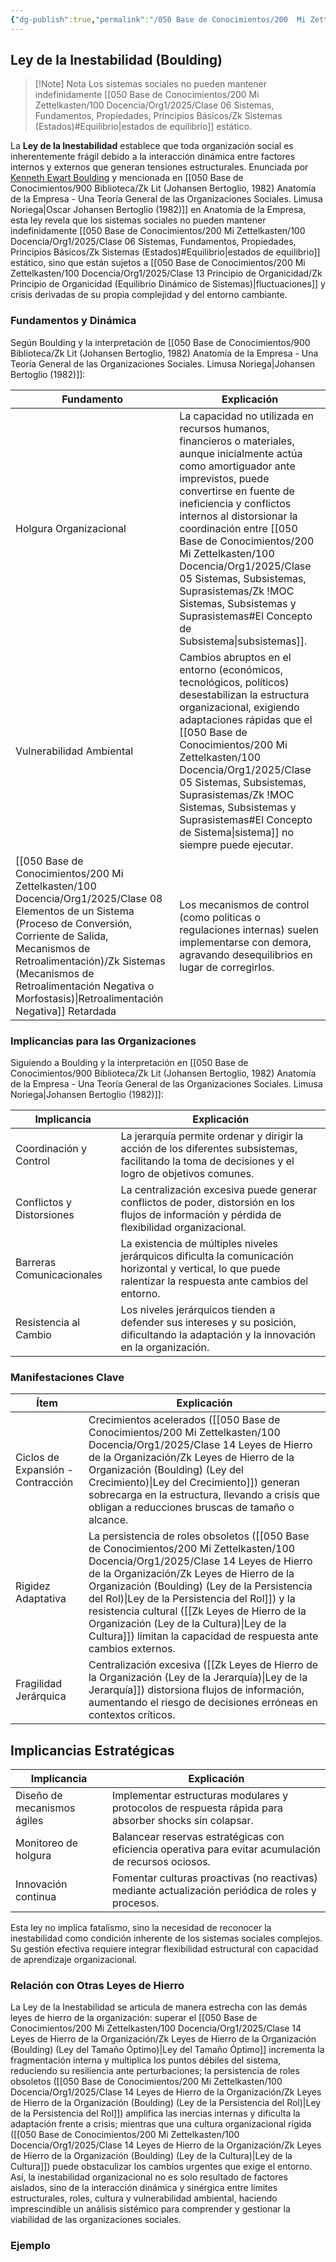 ```yaml
---
{"dg-publish":true,"permalink":"/050 Base de Conocimientos/200  Mi Zettelkasten/100 Docencia/Org1/2025/Clase 14 Leyes de Hierro de la Organización/Zk Leyes de Hierro de la Organización (Boulding) (Ley de la Inestabilidad)/","tags":["digitalGarden"]}
---
```


## Ley de la Inestabilidad (Boulding)

> [!Note] Nota
>  Los sistemas sociales no pueden mantener indefinidamente [[050 Base de Conocimientos/200  Mi Zettelkasten/100 Docencia/Org1/2025/Clase 06 Sistemas, Fundamentos, Propiedades, Principios Básicos/Zk Sistemas (Estados)#Equilibrio\|estados de equilibrio]] estático.

La **Ley de la Inestabilidad** establece que toda organización social es inherentemente frágil debido a la interacción dinámica entre factores internos y externos que generan tensiones estructurales. Enunciada por [Kenneth Ewart Boulding](https://es.wikipedia.org/wiki/Kenneth_Boulding)  y mencionada en [[050 Base de Conocimientos/900 Biblioteca/Zk Lit (Johansen Bertoglio, 1982) Anatomía de la Empresa - Una Teoría General de las Organizaciones Sociales. Limusa  Noriega\|Oscar Johansen Bertoglio (1982)]] en Anatomía de la Empresa, esta ley revela que los sistemas sociales no pueden mantener indefinidamente [[050 Base de Conocimientos/200  Mi Zettelkasten/100 Docencia/Org1/2025/Clase 06 Sistemas, Fundamentos, Propiedades, Principios Básicos/Zk Sistemas (Estados)#Equilibrio\|estados de equilibrio]] estático, sino que están sujetos a [[050 Base de Conocimientos/200  Mi Zettelkasten/100 Docencia/Org1/2025/Clase 13 Principio de Organicidad/Zk Principio de Organicidad (Equilibrio Dinámico de Sistemas)\|fluctuaciones]] y crisis derivadas de su propia complejidad y del entorno cambiante.

### Fundamentos y Dinámica

Según Boulding y la interpretación de [[050 Base de Conocimientos/900 Biblioteca/Zk Lit (Johansen Bertoglio, 1982) Anatomía de la Empresa - Una Teoría General de las Organizaciones Sociales. Limusa  Noriega\|Johansen Bertoglio (1982)]]:

| Fundamento                                                                                                     | Explicación                                                                                                                                                                                                                                                                                                                              |
| -------------------------------------------------------------------------------------------------------------- | ---------------------------------------------------------------------------------------------------------------------------------------------------------------------------------------------------------------------------------------------------------------------------------------------------------------------------------------- |
| Holgura Organizacional                                                                                         | La capacidad no utilizada en recursos humanos, financieros o materiales, aunque inicialmente actúa como amortiguador ante imprevistos, puede convertirse en fuente de ineficiencia y conflictos internos al distorsionar la coordinación entre [[050 Base de Conocimientos/200  Mi Zettelkasten/100 Docencia/Org1/2025/Clase 05 Sistemas, Subsistemas, Suprasistemas/Zk !MOC Sistemas, Subsistemas y Suprasistemas#El Concepto de Subsistema\|subsistemas]]. |
| Vulnerabilidad Ambiental                                                                                       | Cambios abruptos en el entorno (económicos, tecnológicos, políticos) desestabilizan la estructura organizacional, exigiendo adaptaciones rápidas que el [[050 Base de Conocimientos/200  Mi Zettelkasten/100 Docencia/Org1/2025/Clase 05 Sistemas, Subsistemas, Suprasistemas/Zk !MOC Sistemas, Subsistemas y Suprasistemas#El Concepto de Sistema\|sistema]] no siempre puede ejecutar.                                                                     |
| [[050 Base de Conocimientos/200  Mi Zettelkasten/100 Docencia/Org1/2025/Clase 08 Elementos de un Sistema (Proceso de Conversión, Corriente de Salida, Mecanismos de Retroalimentación)/Zk Sistemas (Mecanismos de Retroalimentación Negativa o Morfostasis)\|Retroalimentación Negativa]] Retardada | Los mecanismos de control (como políticas o regulaciones internas) suelen implementarse con demora, agravando desequilibrios en lugar de corregirlos.                                                                                                                                                                                    |

### Implicancias para las Organizaciones

 Siguiendo a Boulding y la interpretación en [[050 Base de Conocimientos/900 Biblioteca/Zk Lit (Johansen Bertoglio, 1982) Anatomía de la Empresa - Una Teoría General de las Organizaciones Sociales. Limusa  Noriega\|Johansen Bertoglio (1982)]]:

| Implicancia               | Explicación                                                                                                                                                    |
| ------------------------- | -------------------------------------------------------------------------------------------------------------------------------------------------------------- |
| Coordinación y Control    | La jerarquía permite ordenar y dirigir la acción de los diferentes subsistemas, facilitando la toma de decisiones y el logro de objetivos comunes.             |
| Conflictos y Distorsiones | La centralización excesiva puede generar conflictos de poder, distorsión en los flujos de información y pérdida de flexibilidad organizacional.                |
| Barreras Comunicacionales | La existencia de múltiples niveles jerárquicos dificulta la comunicación horizontal y vertical, lo que puede ralentizar la respuesta ante cambios del entorno. |
| Resistencia al Cambio     | Los niveles jerárquicos tienden a defender sus intereses y su posición, dificultando la adaptación y la innovación en la organización.                         |

### Manifestaciones Clave

| Ítem                             | Explicación                                                                                                                                                                                                                                                                                                                      |
| -------------------------------- | -------------------------------------------------------------------------------------------------------------------------------------------------------------------------------------------------------------------------------------------------------------------------------------------------------------------------------- |
| Ciclos de Expansión -Contracción | Crecimientos acelerados ([[050 Base de Conocimientos/200  Mi Zettelkasten/100 Docencia/Org1/2025/Clase 14 Leyes de Hierro de la Organización/Zk Leyes de Hierro de la Organización (Boulding) (Ley del Crecimiento)\|Ley del Crecimiento]]) generan sobrecarga en la estructura, llevando a crisis que obligan a reducciones bruscas de tamaño o alcance.                                                                                          |
| Rigidez Adaptativa               | La persistencia de roles obsoletos ([[050 Base de Conocimientos/200  Mi Zettelkasten/100 Docencia/Org1/2025/Clase 14 Leyes de Hierro de la Organización/Zk Leyes de Hierro de la Organización (Boulding) (Ley de la Persistencia del Rol)\|Ley de la Persistencia del Rol]]) y la resistencia cultural ([[Zk Leyes de Hierro de la Organización (Ley de la Cultura)\|Ley de la Cultura]]) limitan la capacidad de respuesta ante cambios externos. |
| Fragilidad Jerárquica            | Centralización excesiva ([[Zk Leyes de Hierro de la Organización (Ley de la Jerarquía)\|Ley de la Jerarquía]]) distorsiona flujos de información, aumentando el riesgo de decisiones erróneas en contextos críticos.                                                                                                             |

## Implicancias Estratégicas 


| Implicancia                 | Explicación                                                                                           |
| --------------------------- | ----------------------------------------------------------------------------------------------------- |
| Diseño de mecanismos ágiles | Implementar estructuras modulares y protocolos de respuesta rápida para absorber shocks sin colapsar. |
| Monitoreo de holgura        | Balancear reservas estratégicas con eficiencia operativa para evitar acumulación de recursos ociosos. |
| Innovación continua         | Fomentar culturas proactivas (no reactivas) mediante actualización periódica de roles y procesos.     |
Esta ley no implica fatalismo, sino la necesidad de reconocer la inestabilidad como condición inherente de los sistemas sociales complejos. Su gestión efectiva requiere integrar flexibilidad estructural con capacidad de aprendizaje organizacional.

### Relación con Otras Leyes de Hierro

La Ley de la Inestabilidad se articula de manera estrecha con las demás leyes de hierro de la organización: superar el [[050 Base de Conocimientos/200  Mi Zettelkasten/100 Docencia/Org1/2025/Clase 14 Leyes de Hierro de la Organización/Zk Leyes de Hierro de la Organización (Boulding) (Ley del Tamaño Óptimo)\|Ley del Tamaño Óptimo]] incrementa la fragmentación interna y multiplica los puntos débiles del sistema, reduciendo su resiliencia ante perturbaciones; la persistencia de roles obsoletos ([[050 Base de Conocimientos/200  Mi Zettelkasten/100 Docencia/Org1/2025/Clase 14 Leyes de Hierro de la Organización/Zk Leyes de Hierro de la Organización (Boulding) (Ley de la Persistencia del Rol)\|Ley de la Persistencia del Rol]]) amplifica las inercias internas y dificulta la adaptación frente a crisis; mientras que una cultura organizacional rígida ([[050 Base de Conocimientos/200  Mi Zettelkasten/100 Docencia/Org1/2025/Clase 14 Leyes de Hierro de la Organización/Zk Leyes de Hierro de la Organización (Boulding) (Ley de la Cultura)\|Ley de la Cultura]]) puede obstaculizar los cambios urgentes que exige el entorno. Así, la inestabilidad organizacional no es solo resultado de factores aislados, sino de la interacción dinámica y sinérgica entre límites estructurales, roles, cultura y vulnerabilidad ambiental, haciendo imprescindible un análisis sistémico para comprender y gestionar la viabilidad de las organizaciones sociales.

### Ejemplo


